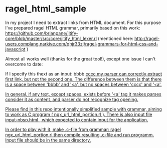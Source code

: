 # ragel_html_sample

In my project I need to extract links from HTML document.
For this purpose I've prepared ragel HTML grammar, primarily based on this work:
https://github.com/brianpane/jitify-core/blob/master/src/core/jitify_html_lexer.rl
(mentioned here: http://ragel-users.complang.narkive.com/qhjr33zj/ragel-grammars-for-html-css-and-javascript )


Almost all works well (thanks for the great tool!), except one issue I can't overcome to date:

If I specify this thext as an input:
    bbbb <a href="first_link.aspx">  cccc<a href="/second_link.aspx">
my parser can correctly extract first link, but not the second one.
The difference between them is that there is a space between 'bbbb' and '<a', but no spaces between 'cccc' and '<a'.

In general, if any text, except spaces, exists before '<a' tag it makes parses consider it as content, and parser do not recognize tag opening.


Please find in this repo intentionally simplified sample with grammar, aiming to work as C program ( ngx_url_html_portion.rl ).
There is also input file input-nbsp.html , which expected to contain input for the application.

In order to play with it, make .c-file from grammar:
    ragel ngx_url_html_portion.rl
then compile resulting .c-file and run programm.
Input file should be in the same directory.
